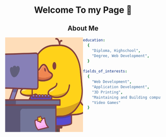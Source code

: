 <h1 align="center"> Welcome To my Page 👋</h1>

<h2 align="center"> About Me </h2>

<img align="left" src="Style/Gif/giphy.webp" alt="duck Animation" height="307px" width="50%" />

```yaml
education:
  {
    "Diploma, Highschool",
    "Degree, Web Development",
  }

fields_of_interests:
  {
    "Web Development",
    "Application Development",
    "3D Printing",
    "Maintaining and Building computers"
    "Video Games"
  }
```
